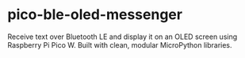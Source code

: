 # pico-ble-oled-messenger
Receive text over Bluetooth LE and display it on an OLED screen using Raspberry Pi Pico W. Built with clean, modular MicroPython libraries.
